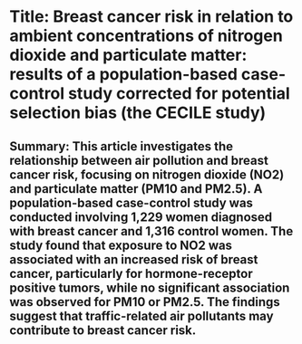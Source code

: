 # Title: Breast cancer risk in relation to ambient concentrations of nitrogen dioxide and particulate matter: results of a population-based case-control study corrected for potential selection bias (the CECILE study)

## Summary: This article investigates the relationship between air pollution and breast cancer risk, focusing on nitrogen dioxide (NO2) and particulate matter (PM10 and PM2.5). A population-based case-control study was conducted involving 1,229 women diagnosed with breast cancer and 1,316 control women. The study found that exposure to NO2 was associated with an increased risk of breast cancer, particularly for hormone-receptor positive tumors, while no significant association was observed for PM10 or PM2.5. The findings suggest that traffic-related air pollutants may contribute to breast cancer risk.